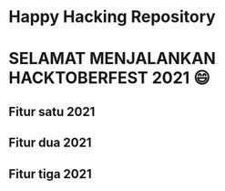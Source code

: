 # Happy Hacking Repository

# SELAMAT MENJALANKAN HACKTOBERFEST 2021 😄

## Fitur satu 2021

## Fitur dua 2021

## Fitur tiga 2021


